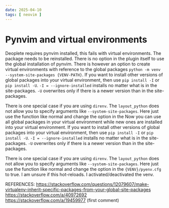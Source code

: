 ```yaml
---
date: 2025-04-10
tags: [ neovim ]
---
```


# Pynvim and virtual environments

Deoplete requires pynvim installed, this fails with virtual environments. The package needs to be reinstalled.
There is no option in the plugin itself to use the global installation of pynvim. There is however an option to create 
virtual environments with reference to the global packages `python -m venv --system-site-packages {VENV-PATH}`.
If you want to install other versions of global packages into your virtual environment, then use `pip install -I` or `pip install -U`.
`-I = --ignore-installed` installs no matter what is in the site-packages.
`-U` overwrites only if there is a newer version than in the site-packages.

There is one special case if you are using `direnv`. The `layout_python` does not allow you to specify arguments like `--system-site-packages`.
Here just use the function like normal and change the option in the 
Now you can use all global packages in your virtual environment while new ones are installed into your virtual environment.
If you want to install other versions of global packages into your virtual environment, then use `pip install -I` or `pip install -U`.
`-I = --ignore-installed` installs no matter what is in the site-packages.
`-U` overwrites only if there is a newer version than in the site-packages.

There is one special case if you are using `direnv`. The `layout_python` does not allow you to specify arguments like `--system-site-packages`.
Here just use the function like normal and change the option in the `{VENV}/pyenv.cfg` to true. I am unsure if this hot-reloads. I activated/deactivated the venv.

REFERENCES: 
https://stackoverflow.com/questions/12079607/make-virtualenv-inherit-specific-packages-from-your-global-site-packages
https://stackoverflow.com/a/40972692
https://stackoverflow.com/a/19459977 (first comment) 
